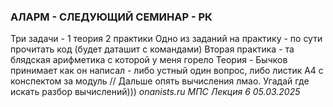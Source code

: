 ### АЛАРМ - СЛЕДУЮЩИЙ СЕМИНАР - РК

Три задачи - 1 теория 2 практики
Одно из заданий на практику - по сути прочитать код (будет даташит с командами)
Вторая практика - та блядская арифметика с которой у меня горело
Теория - Бычков принимает как он написал - либо устный один вопрос, либо листик А4 с конспектом за модуль
// Дальше опять вычисления лмао. Угадай где искать разбор вычислений)))
*onanists.ru МПС Лекция 6 05.03.2025*
